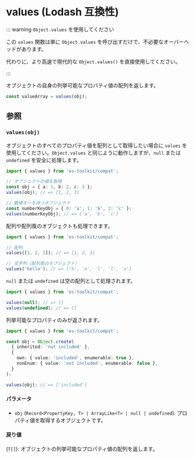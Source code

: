 # values (Lodash 互換性)

::: warning `Object.values` を使用してください

この `values` 関数は単に `Object.values` を呼び出すだけで、不必要なオーバーヘッドがあります。

代わりに、より高速で現代的な `Object.values()` を直接使用してください。

:::

オブジェクトの自身の列挙可能なプロパティ値の配列を返します。

```typescript
const valueArray = values(obj);
```

## 参照

### `values(obj)`

オブジェクトのすべてのプロパティ値を配列として取得したい場合に `values` を使用してください。`Object.values` と同じように動作しますが、`null` または `undefined` を安全に処理します。

```typescript
import { values } from 'es-toolkit/compat';

// オブジェクトの値を取得
const obj = { a: 1, b: 2, c: 3 };
values(obj); // => [1, 2, 3]

// 数値キーを持つオブジェクト
const numberKeyObj = { 0: 'a', 1: 'b', 2: 'c' };
values(numberKeyObj); // => ['a', 'b', 'c']
```

配列や配列風のオブジェクトも処理できます。

```typescript
import { values } from 'es-toolkit/compat';

// 配列
values([1, 2, 3]); // => [1, 2, 3]

// 文字列（配列風のオブジェクト）
values('hello'); // => ['h', 'e', 'l', 'l', 'o']
```

`null` または `undefined` は空の配列として処理されます。

```typescript
import { values } from 'es-toolkit/compat';

values(null); // => []
values(undefined); // => []
```

列挙可能なプロパティのみが返されます。

```typescript
import { values } from 'es-toolkit/compat';

const obj = Object.create(
  { inherited: 'not included' },
  {
    own: { value: 'included', enumerable: true },
    nonEnum: { value: 'not included', enumerable: false },
  }
);

values(obj); // => ['included']
```

#### パラメータ

- `obj` (`Record<PropertyKey, T> | ArrayLike<T> | null | undefined`): プロパティ値を取得するオブジェクトです。

#### 戻り値

(`T[]`): オブジェクトの列挙可能なプロパティ値の配列を返します。
